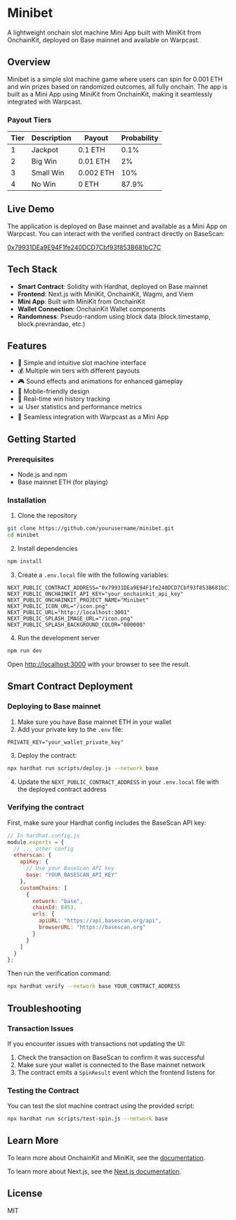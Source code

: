 # Minibet

A lightweight onchain slot machine Mini App built with MiniKit from OnchainKit, deployed on Base mainnet and available on Warpcast.

## Overview

Minibet is a simple slot machine game where users can spin for 0.001 ETH and win prizes based on randomized outcomes, all fully onchain. The app is built as a Mini App using MiniKit from OnchainKit, making it seamlessly integrated with Warpcast.

### Payout Tiers

| Tier | Description | Payout   | Probability |
|------|-------------|----------|-------------|
| 1    | Jackpot     | 0.1 ETH  | 0.1%        |
| 2    | Big Win     | 0.01 ETH | 2%          |
| 3    | Small Win   | 0.002 ETH| 10%         |
| 4    | No Win      | 0 ETH    | 87.9%       |

## Live Demo

The application is deployed on Base mainnet and available as a Mini App on Warpcast. You can interact with the verified contract directly on BaseScan:

[0x79931DEa9E94F1fe240DCD7Cbf93f853B681bC7C](https://basescan.org/address/0x79931DEa9E94F1fe240DCD7Cbf93f853B681bC7C)

## Tech Stack

- **Smart Contract**: Solidity with Hardhat, deployed on Base mainnet
- **Frontend**: Next.js with MiniKit, OnchainKit, Wagmi, and Viem
- **Mini App**: Built with MiniKit from OnchainKit
- **Wallet Connection**: OnchainKit Wallet components
- **Randomness**: Pseudo-random using block data (block.timestamp, block.prevrandao, etc.)

## Features

- 🎰 Simple and intuitive slot machine interface
- 💰 Multiple win tiers with different payouts
- 🎮 Sound effects and animations for enhanced gameplay
- 📱 Mobile-friendly design
- 🔄 Real-time win history tracking
- 📊 User statistics and performance metrics
- 🔗 Seamless integration with Warpcast as a Mini App

## Getting Started

### Prerequisites

- Node.js and npm
- Base mainnet ETH (for playing)

### Installation

1. Clone the repository

```bash
git clone https://github.com/yourusername/minibet.git
cd minibet
```

2. Install dependencies

```bash
npm install
```

3. Create a `.env.local` file with the following variables:

```
NEXT_PUBLIC_CONTRACT_ADDRESS="0x79931DEa9E94F1fe240DCD7Cbf93f853B681bC7C"
NEXT_PUBLIC_ONCHAINKIT_API_KEY="your_onchainkit_api_key"
NEXT_PUBLIC_ONCHAINKIT_PROJECT_NAME="Minibet"
NEXT_PUBLIC_ICON_URL="/icon.png"
NEXT_PUBLIC_URL="http://localhost:3001"
NEXT_PUBLIC_SPLASH_IMAGE_URL="/icon.png"
NEXT_PUBLIC_SPLASH_BACKGROUND_COLOR="000000"
```

4. Run the development server

```bash
npm run dev
```

Open [http://localhost:3000](http://localhost:3000) with your browser to see the result.

## Smart Contract Deployment

### Deploying to Base mainnet

1. Make sure you have Base mainnet ETH in your wallet
2. Add your private key to the `.env` file:

```
PRIVATE_KEY="your_wallet_private_key"
```

3. Deploy the contract:

```bash
npx hardhat run scripts/deploy.js --network base
```

4. Update the `NEXT_PUBLIC_CONTRACT_ADDRESS` in your `.env.local` file with the deployed contract address

### Verifying the contract

First, make sure your Hardhat config includes the BaseScan API key:

```js
// In hardhat.config.js
module.exports = {
  // ... other config
  etherscan: {
    apiKey: {
      // Use your BaseScan API key
      base: "YOUR_BASESCAN_API_KEY"
    },
    customChains: [
      {
        network: "base",
        chainId: 8453,
        urls: {
          apiURL: "https://api.basescan.org/api",
          browserURL: "https://basescan.org"
        }
      }
    ]
  }
};
```

Then run the verification command:

```bash
npx hardhat verify --network base YOUR_CONTRACT_ADDRESS
```

## Troubleshooting

### Transaction Issues

If you encounter issues with transactions not updating the UI:
1. Check the transaction on BaseScan to confirm it was successful
2. Make sure your wallet is connected to the Base mainnet network
3. The contract emits a `SpinResult` event which the frontend listens for

### Testing the Contract

You can test the slot machine contract using the provided script:

```bash
npx hardhat run scripts/test-spin.js --network base
```

## Learn More

To learn more about OnchainKit and MiniKit, see the [documentation](https://onchainkit.xyz/getting-started).

To learn more about Next.js, see the [Next.js documentation](https://nextjs.org/docs).

## License

MIT
